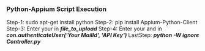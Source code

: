### Python-Appium Script Execution

Step-1: sudo apt-get install python
Step-2: pip install Appium-Python-Client
Step-3: Enter your <filePath> in ***file_to_upload***
Step-4: Enter your <MailId> and <ApiKey> in ***con.authenticateUser('Your MailId', 'API Key')***
LastStep: ***python -W ignore Controller.py***

